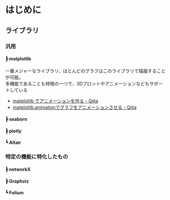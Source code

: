 # はじめに

## ライブラリ

### 汎用
#### ┣ matplotlib
一番メジャーなライブラリ、ほとんどのグラフはこのライブラリで描画することが可能。  
多機能であることも特徴の一つで、3Dプロットやアニメーションなどもサポートしている

- [matplotlib でアニメーションを作る - Qiita](https://qiita.com/yubais/items/c95ba9ff1b23dd33fde2)
- [matplotlib.animationでグラフをアニメーションさせる - Qiita](https://qiita.com/studio_haneya/items/891c4ea6a7326919e381)

#### ┣ seaborn

#### ┣ plotly

#### ┗ Altair

### 特定の機能に特化したもの
#### ┣ networkX

#### ┣ Graphviz

#### ┗ Folium
